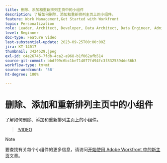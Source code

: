```yaml
---
title: 删除、添加和重新排列主页中的小组件
description: 了解如何删除、添加和重新排列主页上的小组件。
feature: Work Management,Get Started with Workfront
topic: Personalization
role: Leader, Architect, Developer, Data Architect, Data Engineer, Admin, User
level: Beginner
doc-type: Feature Video
last-substantial-update: 2023-09-25T00:00:00Z
jira: KT-14017
thumbnail: 3424529.jpeg
exl-id: c4e26745-7fdb-4ca2-a968-b1f062afb514
source-git-commit: bbdf99c6bc1be714077fd94fc3f8325394de36b3
workflow-type: tm+mt
source-wordcount: '58'
ht-degree: 100%

---
```


# 删除、添加和重新排列主页中的小组件

了解如何删除、添加和重新排列主页上的小组件。

>[!VIDEO](https://video.tv.adobe.com/v/3424529/?quality=12&learn=on&enablevpops=1)


>[!NOTE]
>
> 要查找有关每个小组件的更多信息，请访问[开始使用 Adobe Workfront 中的新主页](https://experienceleague.adobe.com/docs/workfront/using/basics/home/new-home/get-started-with-new-home.html?lang=zh-Hans)文章。

